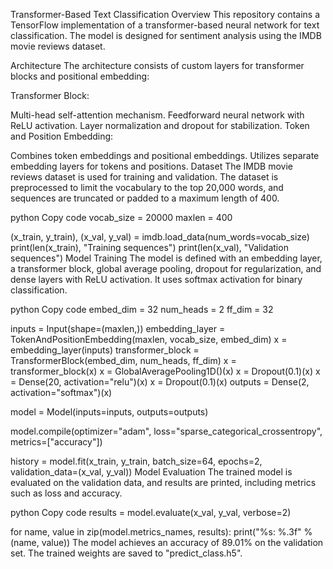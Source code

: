 Transformer-Based Text Classification
Overview
This repository contains a TensorFlow implementation of a transformer-based neural network for text classification. The model is designed for sentiment analysis using the IMDB movie reviews dataset.

Architecture
The architecture consists of custom layers for transformer blocks and positional embedding:

Transformer Block:

Multi-head self-attention mechanism.
Feedforward neural network with ReLU activation.
Layer normalization and dropout for stabilization.
Token and Position Embedding:

Combines token embeddings and positional embeddings.
Utilizes separate embedding layers for tokens and positions.
Dataset
The IMDB movie reviews dataset is used for training and validation. The dataset is preprocessed to limit the vocabulary to the top 20,000 words, and sequences are truncated or padded to a maximum length of 400.

python
Copy code
vocab_size = 20000
maxlen = 400

(x_train, y_train), (x_val, y_val) = imdb.load_data(num_words=vocab_size)
print(len(x_train), "Training sequences")
print(len(x_val), "Validation sequences")
Model Training
The model is defined with an embedding layer, a transformer block, global average pooling, dropout for regularization, and dense layers with ReLU activation. It uses softmax activation for binary classification.

python
Copy code
embed_dim = 32
num_heads = 2
ff_dim = 32

inputs = Input(shape=(maxlen,))
embedding_layer = TokenAndPositionEmbedding(maxlen, vocab_size, embed_dim)
x = embedding_layer(inputs)
transformer_block = TransformerBlock(embed_dim, num_heads, ff_dim)
x = transformer_block(x)
x = GlobalAveragePooling1D()(x)
x = Dropout(0.1)(x)
x = Dense(20, activation="relu")(x)
x = Dropout(0.1)(x)
outputs = Dense(2, activation="softmax")(x)

model = Model(inputs=inputs, outputs=outputs)

model.compile(optimizer="adam", loss="sparse_categorical_crossentropy", metrics=["accuracy"])

history = model.fit(x_train, y_train, batch_size=64, epochs=2, validation_data=(x_val, y_val))
Model Evaluation
The trained model is evaluated on the validation data, and results are printed, including metrics such as loss and accuracy.

python
Copy code
results = model.evaluate(x_val, y_val, verbose=2)

for name, value in zip(model.metrics_names, results):
    print("%s: %.3f" % (name, value))
The model achieves an accuracy of 89.01% on the validation set. The trained weights are saved to "predict_class.h5".
